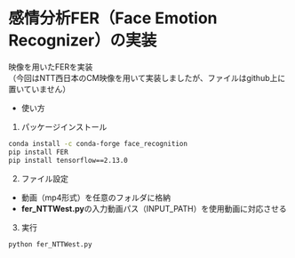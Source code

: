 # 感情分析FER（Face Emotion Recognizer）の実装
映像を用いたFERを実装  
（今回はNTT西日本のCM映像を用いて実装しましたが、ファイルはgithub上に置いていません）

- 使い方  
1. パッケージインストール
```bash
conda install -c conda-forge face_recognition
pip install FER
pip install tensorflow==2.13.0
```

2. ファイル設定
- 動画（mp4形式）を任意のフォルダに格納
- **fer_NTTWest.py**の入力動画パス（INPUT_PATH）を使用動画に対応させる

3. 実行
```bash
python fer_NTTWest.py
```
